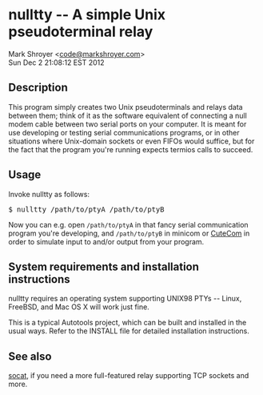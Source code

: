 nulltty -- A simple Unix pseudoterminal relay
=============================================

Mark Shroyer &lt;<code@markshroyer.com>&gt;<br/>
Sun Dec  2 21:08:12 EST 2012


## Description ##

This program simply creates two Unix pseudoterminals and relays data
between them; think of it as the software equivalent of connecting a null
modem cable between two serial ports on your computer.  It is meant for use
developing or testing serial communications programs, or in other
situations where Unix-domain sockets or even FIFOs would suffice, but for
the fact that the program you're running expects termios calls to succeed.


## Usage ##

Invoke nulltty as follows:

<pre>
$ nulltty /path/to/ptyA /path/to/ptyB
</pre>

Now you can e.g. open `/path/to/ptyA` in that fancy serial communication
program you're developing, and `/path/to/ptyB` in minicom or
[CuteCom](http://cutecom.sourceforge.net/) in order to simulate input to
and/or output from your program.


## System requirements and installation instructions ##

nulltty requires an operating system supporting UNIX98 PTYs -- Linux,
FreeBSD, and Mac OS X will work just fine.

This is a typical Autotools project, which can be built and installed in
the usual ways.  Refer to the INSTALL file for detailed installation
instructions.


## See also ##

[socat](http://www.dest-unreach.org/socat/), if you need a more
full-featured relay supporting TCP sockets and more.
